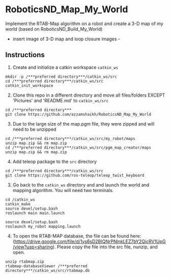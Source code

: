 # RoboticsND_Map_My_World
Implement the RTAB-Map algorithm on a robot and create a 3-D map of my world (based on RoboticsND_Build_My_World)

- insert image of 3-D map and loop closure images -

## Instructions

1. Create and initialize a catkin workspace `catkin_ws`
```
mkdir -p /***preferred directory***/catkin_ws/src  
cd /***preferred directory***/catkin_ws/src  
catkin_init_workspace  
```

2. Clone this repo in a different directory and move all files/folders EXCEPT 'Pictures' and 'README.md' to `catkin_ws/src`
```
cd /***preferred directory***  
git clone https://github.com/azzamshaikh/RoboticsND_Map_My_World  
```

3. Due to the large size of the map.pgm file, they were zipped and will need to be unzipped
```
cd /***preferred directory***/catkin_ws/src/my_robot/maps  
unzip map.zip && rm map.zip  
cd /***preferred directory***/catkin_ws/src/pgm_map_creator/maps  
unzip map.zip && rm map.zip  
```

4. Add teleop package to the `src` directory
```
cd /***preferred directory***/catkin_ws/src  
git clone https://github.com/ros-teleop/teleop_twist_keyboard
````

3. Go back to the `catkin_ws` directory and and launch the world and mapping algorithm. You will need two terminals.
```
cd /catkin_ws  
catkin_make  
source devel/setup.bash  
roslaunch main main.launch
```
```
source devel/setup.bash  
roslaunch my_robot mapping.launch
```
4. To open the RTAB-MAP database, the file can be found here: (https://drive.google.com/file/d/1ys6sD2BIQNrPNlnkLEZ7bY2QicRV1UpG/view?usp=sharing). Please copy the file into the src file, nunzip, and open.
```
unzip rtabmap.zip
rtabmap-databaseViewer /***preferred directory***/catkin_ws/src/rtabmap.db
